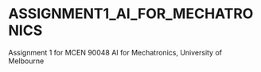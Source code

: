 # ASSIGNMENT1_AI_FOR_MECHATRONICS
Assignment 1 for MCEN 90048 AI for Mechatronics, University of Melbourne
